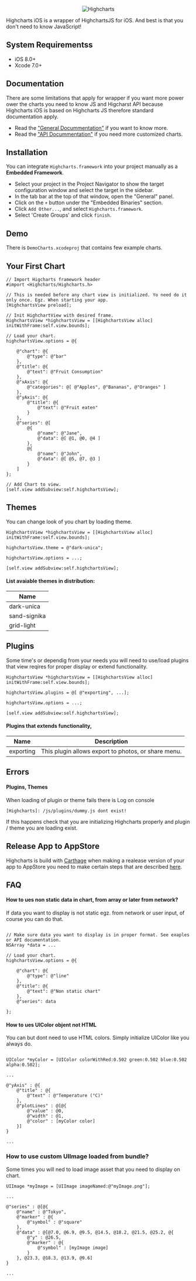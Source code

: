 <p align="center" >
	<img src="http://www.highcharts.com/media/templates/highsoft_bootstrap/images/logo.svg" alt="Highcharts" title="Highcharts">
</p>

Highcharts iOS is a wrapper of HighchartsJS for iOS. And best is that you don't need to know JavaScript!

## System Requirementss

- iOS 8.0+
- Xcode 7.0+

## Documentation
There are some limitations that apply for wrapper if you want more power ower the charts you need to know JS and Higcharst API because Highcharts iOS is based on Highcharts JS therefore standard documentation apply.

- Read the ["General Docummentation"](http://www.highcharts.com/docs) if you want to know more.
- Read the ["API Docummentation"](http://api.highcharts.com/highcharts) if you need more customized charts.

## Installation
You can integrate `Highcharts.framework` into your project manually as a **Embedded Framework**.

- Select your project in the Project Navigator to show the target configuration window and select the target in the sidebar.
- In the tab bar at the top of that window, open the "General" panel.
- Click on the `+` button under the "Embedded Binaries" section.
- Click `Add Other...`, and select `Highcharts.framework`.
- Select 'Create Groups' and click `finish`.

## Demo
There is `DemoCharts.xcodeproj` that contains few example charts.


## Your First Chart
```
// Import Higcharts framework header
#import <Highcharts/Highcharts.h>

// This is needed before any chart view is initialized. Yo need do it only once. Egz. When starting your app.
[HighchartsView preload];

// Init HighchartView with desired frame.
HighchartsView *highchartsView = [[HighchartsView alloc] initWithFrame:self.view.bounds];

// Load your chart.
highchartsView.options = @{

    @"chart": @{
        @"type": @"bar"
    },
    @"title": @{
        @"text": @"Fruit Consumption"
    },
    @"xAxis": @{
        @"categories": @[ @"Apples", @"Bananas", @"Oranges" ]
    },
    @"yAxis": @{
        @"title": @{
            @"text": @"Fruit eaten"
        }
    },
    @"series": @[
        @{
            @"name": @"Jane",
            @"data": @[ @1, @0, @4 ]
        },
        @{
            @"name": @"John",
            @"data": @[ @5, @7, @3 ]
        }
    ]
};

// Add Chart to view.
[self.view addSubview:self.highchartsView];

```

## Themes
You can change look of you chart by loading theme.

```
HighchartsView *highchartsView = [[HighchartsView alloc] initWithFrame:self.view.bounds];

highchartsView.theme = @"dark-unica";

highchartsView.options = ...;

[self.view addSubview:self.highchartsView];

```

#### List avaiable themes in distribution:


Name         |
------------ |
dark-unica   |
sand-signika |
grid-light   |

## Plugins
Some time's or dependig from your needs you will need to use/load plugins that view reqires for proper display or extend functionality.

```
HighchartsView *highchartsView = [[HighchartsView alloc] initWithFrame:self.view.bounds];

highchartsView.plugins = @[ @"exporting", ...];

highchartsView.options = ...;

[self.view addSubview:self.highchartsView];

```

#### Plugins that extends functionality,

Name         | Description
------------ | -------------
exporting    | This plugin allows export to photos, or share menu.


## Errors

#### Plugins, Themes

When loading of plugin or theme fails there is Log on console

`[Highcharts]: /js/plugins/dummy.js dont exist!`

If this happens check that you are initializing Highcharts properly and plugin / theme you are loading exist.

## Release App to AppStore
Highcharts is build with [Carthage](https://github.com/Carthage/) when making a realease version of your app to AppStore you need to make certain steps that are described [here](https://github.com/Carthage/Carthage#if-youre-building-for-ios-tvos-or-watchos).

## FAQ

#### How to ues non static data in chart, from array or later from network?
If data you want to display is not static egz. from network or user input, of course you can do that.

```

// Make sure data you want to display is in proper format. See exaples or API documentation.
NSArray *data = ...

// Load your chart.
highchartsView.options = @{

    @"chart": @{
        @"type": @"line"
    },
    @"title": @{
        @"text": @"Non static chart"
    },
    @"series": data
    
};

```

#### How to ues UIColor objent not HTML
You can but dont need to use HTML colors. Simply initialize UIColor like you always do.

```

UIColor *myColor = [UIColor colorWithRed:0.502 green:0.502 blue:0.502 alpha:0.502];

...

@"yAxis" : @{
    @"title" : @{
        @"text" : @"Temperature (°C)"
    },
    @"plotLines" : @[@{
        @"value" : @0,
        @"width" : @1,
        @"color" : [myColor color]
    }]
}

...

```

### How to use custom UIImage loaded from bundle?
Some times you will ned to load image asset that you need to display on chart.

```
UIImage *myImage = [UIImage imageNamed:@"myImage.png"];

...

@"series" : @[@{
    @"name" : @"Tokyo",
    @"marker" : @{
        @"symbol" : @"square"
    },
    @"data" : @[@7.0, @6.9, @9.5, @14.5, @18.2, @21.5, @25.2, @{
        @"y" : @26.5,
        @"marker" : @{
            @"symbol" : [myImage image]
        }
    }, @23.3, @18.3, @13.9, @9.6]
}

...

```

